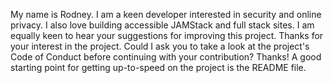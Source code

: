My name is Rodney. I am a keen developer interested in security and online privacy. I also love building accessible JAMStack and full stack sites. I am equally keen to hear your suggestions for improving this project. Thanks for your interest in the project. Could I ask you to take a look at the project's Code of Conduct before continuing with your contribution? Thanks! A good starting point for getting up-to-speed on the project is the README file.
